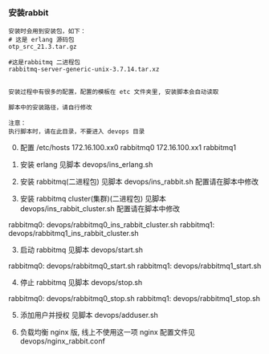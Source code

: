 ### 安装rabbit


```
安装时会用到安装包，如下：
# 这是 erlang 源码包
otp_src_21.3.tar.gz  

#这是rabbitmq 二进程包
rabbitmq-server-generic-unix-3.7.14.tar.xz


安装过程中有很多的配置，配置的模板在 etc 文件夹里, 安装脚本会自动读取

脚本中的安装路径，请自行修改

注意：
执行脚本时，请在此目录，不要进入 devops 目录
```

0. 配置 /etc/hosts
172.16.100.xx0   rabbitmq0
172.16.100.xx1   rabbitmq1

1. 安装 erlang
见脚本 devops/ins_erlang.sh

2. 安装 rabbitmq(二进程包)
见脚本 devops/ins_rabbit.sh
配置请在脚本中修改

3. 安装 rabbitmq cluster(集群)(二进程包)
见脚本 devops/ins_rabbit_cluster.sh
配置请在脚本中修改

rabbitmq0: devops/rabbitmq0_ins_rabbit_cluster.sh
rabbitmq1: devops/rabbitmq1_ins_rabbit_cluster.sh

3. 启动 rabbitmq
见脚本 devops/start.sh

rabbitmq0: devops/rabbitmq0_start.sh
rabbitmq1: devops/rabbitmq1_start.sh

4. 停止 rabbitmq
见脚本 devops/stop.sh

rabbitmq0: devops/rabbitmq0_stop.sh
rabbitmq1: devops/rabbitmq1_stop.sh

5. 添加用户并授权
见脚本 devops/adduser.sh

6. 负载均衡 nginx 版, 线上不使用这一项
nginx 配置文件见 devops/nginx_rabbit.conf

